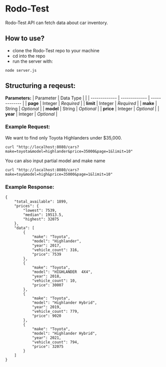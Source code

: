 # Rodo-Test
Rodo-Test API can fetch data about car inventory.



## How to use?
- clone the Rodo-Test repo to your machine
- cd into the repo
- run the server with:
```
node server.js
```

## Structuring a reqeust:
**Parameters:**
|   Parameter   |   Data Type   |                |
| ------------- | ------------- | -------------  |
|   **page**    |    Integer    |    *Required*    |
|   **limit**   |    Integer    |    *Required*    |
|   **make**    |    String     |    *Optional*    |
|   **model**   |    String     |    *Optional*    |
|   **price**   |    Integer    |    *Optional*    |
|   **year**    |    Integer    |    *Optional*    |


### Example Request:
We want to find only Toyota Highlanders under $35,000.
```
curl "http://localhost:8080/cars?make=toyota&model=highlander&price=35000&page=1&limit=10"
```
You can also input partial model and make name
```
curl "http://localhost:8080/cars?make=toy&model=high&price=35000&page=1&limit=10"
```

### Example Response:

```
{
    "total_available": 1899,
    "prices": {
        "lowest": 7539,
        "median": 19513.5,
        "highest": 32075
    },
    "data": [
        {
            "make": "Toyota",
            "model": "Highlander",
            "year": 2017,
            "vehicle_count": 316,
            "price": 7539
        },
        {
            "make": "Toyota",
            "model": "HIGHLANDER  4X4",
            "year": 2018,
            "vehicle_count": 10,
            "price": 30007
        },
        {
            "make": "Toyota",
            "model": "Highlander Hybrid",
            "year": 2019,
            "vehicle_count": 779,
            "price": 9020
        },
        {
            "make": "Toyota",
            "model": "Highlander Hybrid",
            "year": 2021,
            "vehicle_count": 794,
            "price": 32075
        }
    ]
}

```



